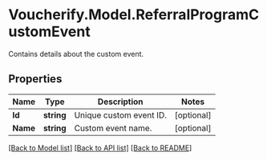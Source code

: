 # Voucherify.Model.ReferralProgramCustomEvent
Contains details about the custom event.

## Properties

Name | Type | Description | Notes
------------ | ------------- | ------------- | -------------
**Id** | **string** | Unique custom event ID. | [optional] 
**Name** | **string** | Custom event name. | [optional] 

[[Back to Model list]](../../README.md#documentation-for-models) [[Back to API list]](../../README.md#documentation-for-api-endpoints) [[Back to README]](../../README.md)

